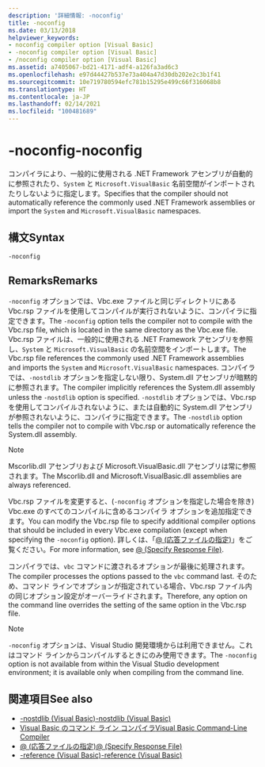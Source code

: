 ```yaml
---
description: '詳細情報: -noconfig'
title: -noconfig
ms.date: 03/13/2018
helpviewer_keywords:
- noconfig compiler option [Visual Basic]
- -noconfig compiler option [Visual Basic]
- /noconfig compiler option [Visual Basic]
ms.assetid: a7405067-bd21-4171-adf4-a126fa3ad6c3
ms.openlocfilehash: e97d44427b537e73a404a47d30db202e2c3b1f41
ms.sourcegitcommit: 10e719780594efc781b15295e499c66f316068b8
ms.translationtype: HT
ms.contentlocale: ja-JP
ms.lasthandoff: 02/14/2021
ms.locfileid: "100481689"
---
```

# <a name="-noconfig"></a><span data-ttu-id="a73de-103">-noconfig</span><span class="sxs-lookup"><span data-stu-id="a73de-103">-noconfig</span></span>

<span data-ttu-id="a73de-104">コンパイラにより、一般的に使用される .NET Framework アセンブリが自動的に参照されたり、`System` と `Microsoft.VisualBasic` 名前空間がインポートされたりしないように指定します。</span><span class="sxs-lookup"><span data-stu-id="a73de-104">Specifies that the compiler should not automatically reference the commonly used .NET Framework assemblies or import the `System` and `Microsoft.VisualBasic` namespaces.</span></span>  
  
## <a name="syntax"></a><span data-ttu-id="a73de-105">構文</span><span class="sxs-lookup"><span data-stu-id="a73de-105">Syntax</span></span>  
  
```console  
-noconfig  
```  
  
## <a name="remarks"></a><span data-ttu-id="a73de-106">Remarks</span><span class="sxs-lookup"><span data-stu-id="a73de-106">Remarks</span></span>  

 <span data-ttu-id="a73de-107">`-noconfig` オプションでは、Vbc.exe ファイルと同じディレクトリにある Vbc.rsp ファイルを使用してコンパイルが実行されないように、コンパイラに指定できます。</span><span class="sxs-lookup"><span data-stu-id="a73de-107">The `-noconfig` option tells the compiler not to compile with the Vbc.rsp file, which is located in the same directory as the Vbc.exe file.</span></span> <span data-ttu-id="a73de-108">Vbc.rsp ファイルは、一般的に使用される .NET Framework アセンブリを参照し、`System` と `Microsoft.VisualBasic` の名前空間をインポートします。</span><span class="sxs-lookup"><span data-stu-id="a73de-108">The Vbc.rsp file references the commonly used .NET Framework assemblies and imports the `System` and `Microsoft.VisualBasic` namespaces.</span></span> <span data-ttu-id="a73de-109">コンパイラでは、`-nostdlib` オプションを指定しない限り、System.dll アセンブリが暗黙的に参照されます。</span><span class="sxs-lookup"><span data-stu-id="a73de-109">The compiler implicitly references the System.dll assembly unless the `-nostdlib` option is specified.</span></span> <span data-ttu-id="a73de-110">`-nostdlib` オプションでは、Vbc.rsp を使用してコンパイルされないように、または自動的に System.dll アセンブリが参照されないように、コンパイラに指定できます。</span><span class="sxs-lookup"><span data-stu-id="a73de-110">The `-nostdlib` option tells the compiler not to compile with Vbc.rsp or automatically reference the System.dll assembly.</span></span>  
  
> [!NOTE]
> <span data-ttu-id="a73de-111">Mscorlib.dll アセンブリおよび Microsoft.VisualBasic.dll アセンブリは常に参照されます。</span><span class="sxs-lookup"><span data-stu-id="a73de-111">The Mscorlib.dll and Microsoft.VisualBasic.dll assemblies are always referenced.</span></span>  
  
 <span data-ttu-id="a73de-112">Vbc.rsp ファイルを変更すると、(`-noconfig` オプションを指定した場合を除き) Vbc.exe のすべてのコンパイルに含めるコンパイラ オプションを追加指定できます。</span><span class="sxs-lookup"><span data-stu-id="a73de-112">You can modify the Vbc.rsp file to specify additional compiler options that should be included in every Vbc.exe compilation (except when specifying the `-noconfig` option).</span></span> <span data-ttu-id="a73de-113">詳しくは、「[@ (応答ファイルの指定)](specify-response-file.md)」をご覧ください。</span><span class="sxs-lookup"><span data-stu-id="a73de-113">For more information, see [@ (Specify Response File)](specify-response-file.md).</span></span>  
  
 <span data-ttu-id="a73de-114">コンパイラでは、`vbc` コマンドに渡されるオプションが最後に処理されます。</span><span class="sxs-lookup"><span data-stu-id="a73de-114">The compiler processes the options passed to the `vbc` command last.</span></span> <span data-ttu-id="a73de-115">そのため、コマンド ラインでオプションが指定されている場合、Vbc.rsp ファイル内の同じオプション設定がオーバーライドされます。</span><span class="sxs-lookup"><span data-stu-id="a73de-115">Therefore, any option on the command line overrides the setting of the same option in the Vbc.rsp file.</span></span>  
  
> [!NOTE]
> <span data-ttu-id="a73de-116">`-noconfig` オプションは、Visual Studio 開発環境からは利用できません。これはコマンド ラインからコンパイルするときにのみ使用できます。</span><span class="sxs-lookup"><span data-stu-id="a73de-116">The `-noconfig` option is not available from within the Visual Studio development environment; it is available only when compiling from the command line.</span></span>  
  
## <a name="see-also"></a><span data-ttu-id="a73de-117">関連項目</span><span class="sxs-lookup"><span data-stu-id="a73de-117">See also</span></span>

- [<span data-ttu-id="a73de-118">-nostdlib (Visual Basic)</span><span class="sxs-lookup"><span data-stu-id="a73de-118">-nostdlib (Visual Basic)</span></span>](nostdlib.md)
- [<span data-ttu-id="a73de-119">Visual Basic のコマンド ライン コンパイラ</span><span class="sxs-lookup"><span data-stu-id="a73de-119">Visual Basic Command-Line Compiler</span></span>](index.md)
- [<span data-ttu-id="a73de-120">@ (応答ファイルの指定)</span><span class="sxs-lookup"><span data-stu-id="a73de-120">@ (Specify Response File)</span></span>](specify-response-file.md)
- [<span data-ttu-id="a73de-121">-reference (Visual Basic)</span><span class="sxs-lookup"><span data-stu-id="a73de-121">-reference (Visual Basic)</span></span>](reference.md)
